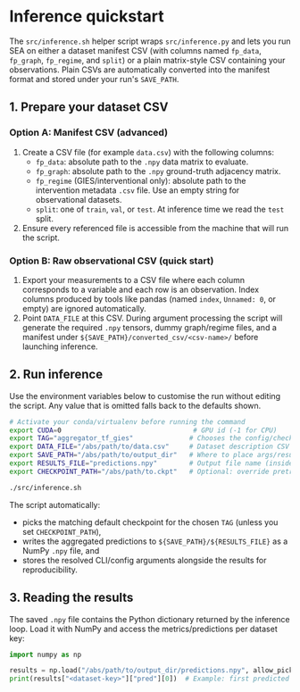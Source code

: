 # Inference quickstart

The `src/inference.sh` helper script wraps `src/inference.py` and lets you run
SEA on either a dataset manifest CSV (with columns named `fp_data`, `fp_graph`,
`fp_regime`, and `split`) or a plain matrix-style CSV containing your
observations. Plain CSVs are automatically converted into the manifest format
and stored under your run's `SAVE_PATH`.

## 1. Prepare your dataset CSV

### Option A: Manifest CSV (advanced)

1. Create a CSV file (for example `data.csv`) with the following columns:
   - `fp_data`: absolute path to the `.npy` data matrix to evaluate.
   - `fp_graph`: absolute path to the `.npy` ground-truth adjacency matrix.
   - `fp_regime` (GIES/interventional only): absolute path to the intervention
     metadata `.csv` file. Use an empty string for observational datasets.
   - `split`: one of `train`, `val`, or `test`. At inference time we read the
     `test` split.
2. Ensure every referenced file is accessible from the machine that will run
   the script.

### Option B: Raw observational CSV (quick start)

1. Export your measurements to a CSV file where each column corresponds to a
   variable and each row is an observation. Index columns produced by tools
   like pandas (named `index`, `Unnamed: 0`, or empty) are ignored
   automatically.
2. Point `DATA_FILE` at this CSV. During argument processing the script will
   generate the required `.npy` tensors, dummy graph/regime files, and a
   manifest under `${SAVE_PATH}/converted_csv/<csv-name>/` before launching
   inference.

## 2. Run inference

Use the environment variables below to customise the run without editing the
script. Any value that is omitted falls back to the defaults shown.

```bash
# Activate your conda/virtualenv before running the command
export CUDA=0                                 # GPU id (-1 for CPU)
export TAG="aggregator_tf_gies"              # Chooses the config/checkpoint
export DATA_FILE="/abs/path/to/data.csv"     # Dataset description CSV
export SAVE_PATH="/abs/path/to/output_dir"   # Where to place args/results files
export RESULTS_FILE="predictions.npy"        # Output file name (inside SAVE_PATH)
export CHECKPOINT_PATH="/abs/path/to.ckpt"   # Optional: override pretrained ckpt

./src/inference.sh
```

The script automatically:
- picks the matching default checkpoint for the chosen `TAG` (unless you set
  `CHECKPOINT_PATH`),
- writes the aggregated predictions to
  `${SAVE_PATH}/${RESULTS_FILE}` as a NumPy `.npy` file, and
- stores the resolved CLI/config arguments alongside the results for
  reproducibility.

## 3. Reading the results

The saved `.npy` file contains the Python dictionary returned by the inference
loop. Load it with NumPy and access the metrics/predictions per dataset key:

```python
import numpy as np

results = np.load("/abs/path/to/output_dir/predictions.npy", allow_pickle=True).item()
print(results["<dataset-key>"]["pred"][0])  # Example: first predicted graph
```
